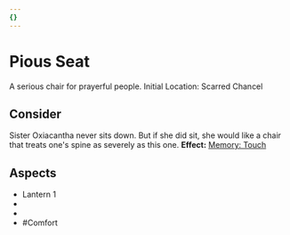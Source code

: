 ```yaml
---
{}
---
```

# Pious Seat
A serious chair for prayerful people. 
Initial Location: Scarred Chancel
## Consider
Sister Oxiacantha never sits down. But if she did sit, she would like a chair that treats one's spine as severely as this one.
**Effect:** [Memory: Touch](https://uadaf.theevilroot.xyz/rowenarium/elements/mem.touch)
## Aspects
- Lantern 1
- 
- 
- #Comfort